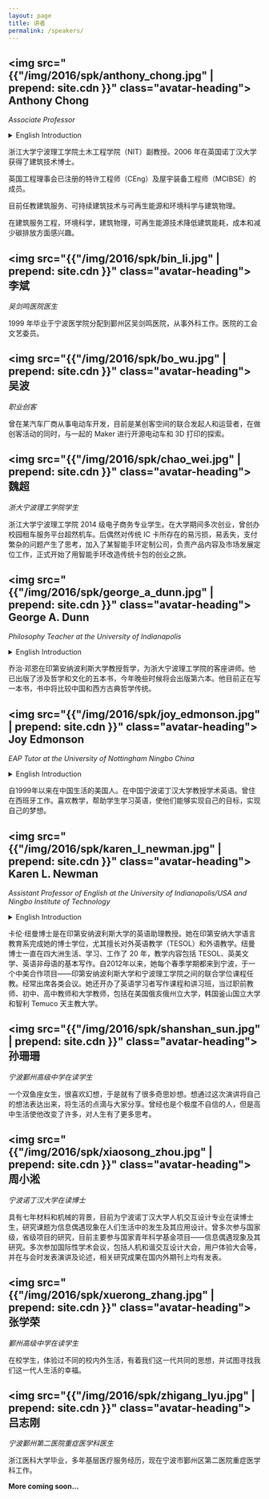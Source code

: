 ```yaml
---
layout: page
title: 讲者
permalink: /speakers/
---
```


## <img src="{{"/img/2016/spk/anthony_chong.jpg" | prepend: site.cdn }}" class="avatar-heading"> Anthony Chong
*Associate Professor*

<details>
<summary>English Introduction</summary>
An Associate Professor in the School of Civil Engineering and Architecture, Ningbo Institute of Technology (NIT), Zhejiang University. Obtained his PhD in Building Technology at the University of Nottingham, UK in 2006.

A registered Chartered Engineer (CEng) with the Engineering Council UK, and a member of Chartered Institute if Building Services Engineers (MCIBSE).

Currently teaching Building Services, Sustainable Building Technology and Renewable Energy, and Environmental Science / Building Physics for Year 3 & 4 Architecture students at NIT.

Interested in building services engineering, environmental science, building physics, renewable energy technologies application to promote the reduction of building energy consumption, cost and carbon dioxide emissions.
</details>

浙江大学宁波理工学院土木工程学院（NIT）副教授。2006 年在英国诺丁汉大学获得了建筑技术博士。

英国工程理事会已注册的特许工程师（CEng）及屋宇装备工程师（MCIBSE）的成员。

目前任教建筑服务、可持续建筑技术与可再生能源和环境科学与建筑物理。

在建筑服务工程，环境科学，建筑物理，可再生能源技术降低建筑能耗，成本和减少碳排放方面感兴趣。

## <img src="{{"/img/2016/spk/bin_li.jpg" | prepend: site.cdn }}" class="avatar-heading"> 李斌
*吴剑鸣医院医生*

1999 年毕业于宁波医学院分配到鄞州区吴剑鸣医院，从事外科工作。医院的工会文艺委员。

## <img src="{{"/img/2016/spk/bo_wu.jpg" | prepend: site.cdn }}" class="avatar-heading"> 吴波
*职业创客*

曾在某汽车厂商从事电动车开发，目前是某创客空间的联合发起人和运营者，在做创客活动的同时，与一起的 Maker 进行开源电动车和 3D 打印的探索。

## <img src="{{"/img/2016/spk/chao_wei.jpg" | prepend: site.cdn }}" class="avatar-heading"> 魏超
*浙大宁波理工学院学生*

浙江大学宁波理工学院 2014 级电子商务专业学生。在大学期间多次创业，曾创办校园租车服务平台超然机车。后偶然对传统 IC 卡所存在的易污损，易丢失，支付繁杂的问题产生了思考，加入了某智能手环定制公司，负责产品内容及市场发展定位工作，正式开始了用智能手环改造传统卡包的创业之旅。

## <img src="{{"/img/2016/spk/george_a_dunn.jpg" | prepend: site.cdn }}" class="avatar-heading"> George A. Dunn
*Philosophy Teacher at the University of Indianapolis*

<details>
<summary>English Introduction</summary>
George A. Dunn teaches philosophy at the University of Indianapolis and is a visiting lecturer at the Ningbo Institute of Technology. He has published five books dealing with philosophy and culture, with a sixth book to be published later this year. He is currently working on a book that will compare the classical philosophical traditions of China and the West.
</details>

乔治·邓恩在印第安纳波利斯大学教授哲学，为浙大宁波理工学院的客座讲师。他已出版了涉及哲学和文化的五本书，今年晚些时候将会出版第六本。他目前正在写一本书，书中将比较中国和西方古典哲学传统。

## <img src="{{"/img/2016/spk/joy_edmonson.jpg" | prepend: site.cdn }}" class="avatar-heading"> Joy Edmonson
*EAP Tutor at the University of Nottingham Ningbo China*

<details>
<summary>English Introduction</summary>
An American who has lived in China since 1999. Teachs English for Academic Purposes at the University of Nottingham Ningbo China. Has also lived and worked in Spain. Enjoys teaching and helping students learn English so that they can achieve their goals and realize their dreams.
</details>

自1999年以来在中国生活的美国人。在中国宁波诺丁汉大学教授学术英语。曾住在西班牙工作。喜欢教学，帮助学生学习英语，使他们能够实现自己的目标，实现自己的梦想。

## <img src="{{"/img/2016/spk/karen_l_newman.jpg" | prepend: site.cdn }}" class="avatar-heading"> Karen L. Newman
*Assistant Professor of English at the University of Indianapolis/USA and Ningbo Institute of Technology*

<details>
<summary>English Introduction</summary>
Dr. Karen L. Newman is Assistant Professor of English at the University of Indianapolis (UIndy)/USA. She completed her Ph.D. in language education at Indiana University, with specialties in foreign and second language teacher education and Teaching English to Speakers of Other Languages (TESOL). Dr. Newman has lived, studied, and/or worked abroad for 20 years on four continents, and her teaching includes TESOL, British and American literature, and basic composition for nonnative speakers of English. Since 2012, she has traveled each spring semester to Ningbo, China, to teach in the Sino-U.S. Program, a joint-degree program between UIndy and Ningbo Institute of Technology. A frequent conference presenter, she has also offered classes and workshops on working with English learners for writing tutors, preservice teachers, middle and high school teachers, and college faculty members, including at Ohio State University, Pusan National University in Korea and Catholic University of Temuco in Chile.
</details>

卡伦·纽曼博士是在印第安纳波利斯大学的英语助理教授。她在印第安纳大学语言教育系完成她的博士学位，尤其擅长对外英语教学（TESOL）和外语教学。纽曼博士一直在四大洲生活、学习、工作了 20 年，教学内容包括 TESOL、英美文学、英语非母语的基本写作。自2012年以来，她每个春季学期都来到宁波，于一个中美合作项目——印第安纳波利斯大学和宁波理工学院之间的联合学位课程任教。经常出席各类会议。她还开办了英语学习者写作课程和讲习班，当过职前教师、初中、高中教师和大学教师，包括在美国俄亥俄州立大学，韩国釜山国立大学和智利 Temuco 天主教大学。

## <img src="{{"/img/2016/spk/shanshan_sun.jpg" | prepend: site.cdn }}" class="avatar-heading"> 孙珊珊
*宁波鄞州高级中学在读学生*

一个双鱼座女生，很喜欢幻想，于是就有了很多奇思妙想。想通过这次演讲将自己的想法表达出来，将生活的点滴与大家分享。曾经也是个极度不自信的人，但是高中生活使他改变了许多，对人生有了更多思考。

## <img src="{{"/img/2016/spk/xiaosong_zhou.jpg" | prepend: site.cdn }}" class="avatar-heading"> 周小淞
*宁波诺丁汉大学在读博士*

具有七年材料和机械的背景，目前为宁波诺丁汉大学人机交互设计专业在读博士生，研究课题为信息偶遇现象在人们生活中的发生及其应用设计。曾多次参与国家级，省级项目的研究，目前主要参与国家青年科学基金项目——信息偶遇现象及其研究。多次参加国际性学术会议，包括人机和谐交互设计大会，用户体验大会等，并在与会时发表演讲及论述，相关研究成果在国内外期刊上均有发表。

## <img src="{{"/img/2016/spk/xuerong_zhang.jpg" | prepend: site.cdn }}" class="avatar-heading"> 张学荣
*鄞州高级中学在读学生*

在校学生，体验过不同的校内外生活，有着我们这一代共同的思想，并试图寻找我们这一代人生活的幸福。

## <img src="{{"/img/2016/spk/zhigang_lyu.jpg" | prepend: site.cdn }}" class="avatar-heading"> 吕志刚
*宁波鄞州第二医院重症医学科医生*

浙江医科大学毕业，多年基层医疗服务经历，现在宁波市鄞州区第二医院重症医学科工作。

**More coming soon...**
